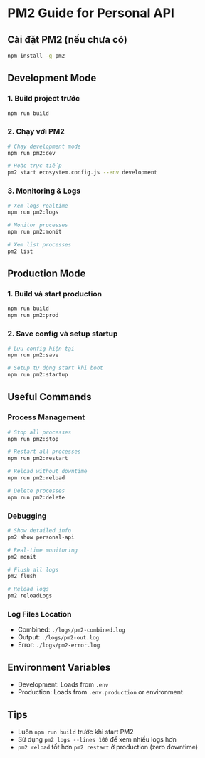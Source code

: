 # PM2 Guide for Personal API

## Cài đặt PM2 (nếu chưa có)
```bash
npm install -g pm2
```

## Development Mode

### 1. Build project trước
```bash
npm run build
```

### 2. Chạy với PM2
```bash
# Chạy development mode
npm run pm2:dev

# Hoặc trực tiếp
pm2 start ecosystem.config.js --env development
```

### 3. Monitoring & Logs
```bash
# Xem logs realtime
npm run pm2:logs

# Monitor processes
npm run pm2:monit

# Xem list processes
pm2 list
```

## Production Mode

### 1. Build và start production
```bash
npm run build
npm run pm2:prod
```

### 2. Save config và setup startup
```bash
# Lưu config hiện tại
npm run pm2:save

# Setup tự động start khi boot
npm run pm2:startup
```

## Useful Commands

### Process Management
```bash
# Stop all processes
npm run pm2:stop

# Restart all processes  
npm run pm2:restart

# Reload without downtime
npm run pm2:reload

# Delete processes
npm run pm2:delete
```

### Debugging
```bash
# Show detailed info
pm2 show personal-api

# Real-time monitoring
pm2 monit

# Flush all logs
pm2 flush

# Reload logs
pm2 reloadLogs
```

### Log Files Location
- Combined: `./logs/pm2-combined.log`
- Output: `./logs/pm2-out.log` 
- Error: `./logs/pm2-error.log`

## Environment Variables
- Development: Loads from `.env` 
- Production: Loads from `.env.production` or environment

## Tips
- Luôn `npm run build` trước khi start PM2
- Sử dụng `pm2 logs --lines 100` để xem nhiều logs hơn
- `pm2 reload` tốt hơn `pm2 restart` ở production (zero downtime)